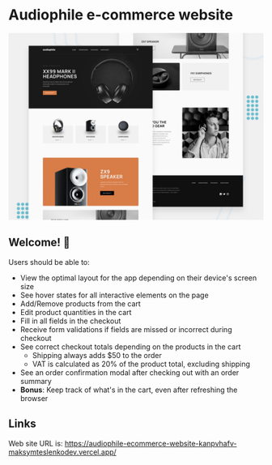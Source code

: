 # Audiophile e-commerce website

![Design preview for the Audiophile e-commerce website coding challenge](./preview.jpg)

## Welcome! 👋

Users should be able to:

- View the optimal layout for the app depending on their device's screen size
- See hover states for all interactive elements on the page
- Add/Remove products from the cart
- Edit product quantities in the cart
- Fill in all fields in the checkout
- Receive form validations if fields are missed or incorrect during checkout
- See correct checkout totals depending on the products in the cart
  - Shipping always adds $50 to the order
  - VAT is calculated as 20% of the product total, excluding shipping
- See an order confirmation modal after checking out with an order summary
- **Bonus**: Keep track of what's in the cart, even after refreshing the browser

## Links

Web site URL is: https://audiophile-ecommerce-website-kanpvhafv-maksymteslenkodev.vercel.app/
